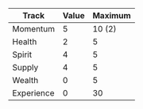 | Track      | Value | Maximum |
| ---------- | ----- | ------- |
| Momentum   | 5     | 10 (2)  |
| Health     | 2     | 5       | 
| Spirit     | 4     | 5       |
| Supply     | 4     | 5       |
| Wealth     | 0     | 5       |
| Experience | 0     | 30      |
